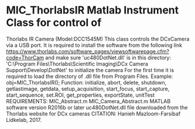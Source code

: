# MIC_ThorlabsIR Matlab Instrument Class for control of
Thorlabs IR Camera (Model:DCC1545M)
This class controls the DCxCamera via a USB port. It is required to
install the software from the following link
https://www.thorlabs.com/software_pages/viewsoftwarepage.cfm?code=ThorCam
and make sure 'uc480DotNet.dll' is in this directory:
'C:\Program Files\Thorlabs\Scientific Imaging\DCx Camera Support\Develop\DotNet'
to initialize the camera
For the first time it is required to load the directory of .dll file
from Program Files.
Example: obj=MIC_ThorlabsIR();
Function: initialize, abort, delete, shutdown, getlastimage, getdata,
setup_acquisition, start_focus, start_capture, start_sequence, set.ROI,
get_properties, exportState, unitTest
REQUIREMENTS:
MIC_Abstract.m
MIC_Camera_Abstract.m
MATLAB software version R2016b or later
uc480DotNet.dll file downloaded from the Thorlabs website for DCx cameras
CITATION: Hanieh Mazloom-Farsibaf  Lidkelab, 2017.
